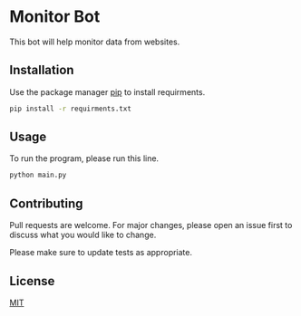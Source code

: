 # Monitor Bot

This bot will help monitor data from websites.

## Installation

Use the package manager [pip](https://pip.pypa.io/en/stable/) to install requirments.

```bash
pip install -r requirments.txt
```

## Usage

To run the program, please run this line.

```bash
python main.py 
```

## Contributing
Pull requests are welcome. For major changes, please open an issue first to discuss what you would like to change.

Please make sure to update tests as appropriate.

## License
[MIT](https://choosealicense.com/licenses/mit/)
